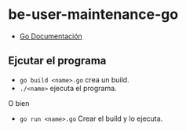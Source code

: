 # be-user-maintenance-go

- [Go Documentación](https://gobyexample.com/)

## Ejcutar el programa
- `go build <name>.go` crea un build.
- `./<name>` ejecuta el programa.

O bien 
- `go run <name>.go` Crear el build y lo ejecuta.

